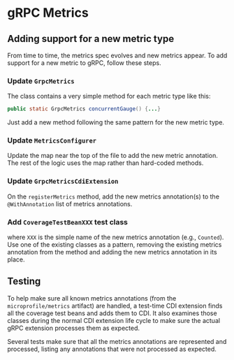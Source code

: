# gRPC Metrics

## Adding support for a new metric type
From time to time, the metrics spec evolves and new metrics appear. 
To add support for a new metric to gRPC, follow these steps.

### Update `GrpcMetrics`
The class contains a very simple method for each metric type like this:
```java
public static GrpcMetrics concurrentGauge() {...}
```
Just add a new method following the same pattern for the new metric type.

### Update `MetricsConfigurer`
Update the map near the top of the file to add the new metric annotation. 
The rest of the logic uses the map rather than hard-coded methods.

### Update `GrpcMetricsCdiExtension`

On the `registerMetrics` method, add the new metrics annotation(s) to the `@WithAnnotation` list of 
metrics 
annotations.

### Add `CoverageTestBeanXXX` test class
where `XXX` is the simple name of the new metrics annotation (e.g., `Counted`).
Use one of the existing classes as a pattern, removing the existing metrics annotation from the 
method and adding the new metrics annotation in its place.

## Testing
To help make sure all known metrics annotations (from the `microprofile/metrics` artifact) are 
handled, a test-time CDI extension finds all the coverage test beans and adds them to CDI. 
It also examines those classes during the normal CDI extension life cycle to make sure the 
actual gRPC extension processes them as expected.

Several tests make sure that all the metrics annotations are represented and processed, listing any annotations that were not processed as expected.

